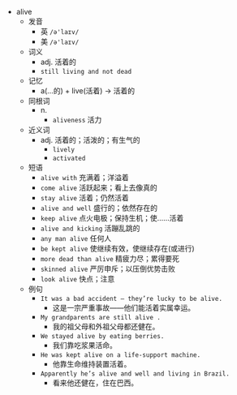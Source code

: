 - alive
  - 发音
    - 英 `/ə'laɪv/`
    - 美 `/ə'laɪv/`
  - 词义
    - adj. 活着的
    - `still living and not dead`
  - 记忆
    - a(…的) + live(活着) → 活着的
  - 同根词
    - n.
      - `aliveness` 活力
  - 近义词
    - adj. 活着的；活泼的；有生气的
      - `lively`
      - `activated`
  - 短语
    - `alive with` 充满着；洋溢着 
    - `come alive` 活跃起来；看上去像真的 
    - `stay alive` 活着；仍然活着 
    - `alive and well` 盛行的；依然存在的 
    - `keep alive` 点火电极；保持生机；使……活着 
    - `alive and kicking` 活蹦乱跳的 
    - `any man alive` 任何人 
    - `be kept alive` 使继续有效，使继续存在(或进行) 
    - `more dead than alive` 精疲力尽；累得要死 
    - `skinned alive` 严厉申斥；以压倒优势击败 
    - `look alive` 快点；注意 
  - 例句
    - `It was a bad accident – they’re lucky to be alive.`
      - 这是一宗严重事故——他们能活着实属幸运。
    - `My grandparents are still alive .`
      - 我的祖父母和外祖父母都还健在。
    - `We stayed alive by eating berries.`
      - 我们靠吃浆果活命。
    - `He was kept alive on a life-support machine.`
      - 他靠生命维持装置活着。
    - `Apparently he’s alive and well and living in Brazil.`
      - 看来他还健在，住在巴西。

